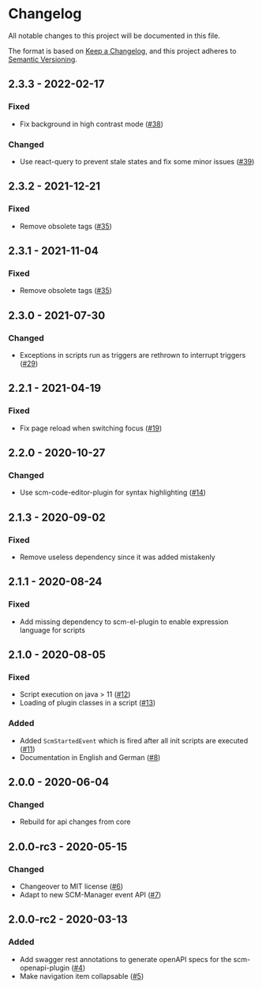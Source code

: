 # Changelog
All notable changes to this project will be documented in this file.

The format is based on [Keep a Changelog](https://keepachangelog.com/en/1.0.0/),
and this project adheres to [Semantic Versioning](https://semver.org/spec/v2.0.0.html).

## 2.3.3 - 2022-02-17
### Fixed
- Fix background in high contrast mode ([#38](https://github.com/scm-manager/scm-script-plugin/pull/38))

### Changed
- Use react-query to prevent stale states and fix some minor issues ([#39](https://github.com/scm-manager/scm-script-plugin/pull/39))

## 2.3.2 - 2021-12-21
### Fixed
- Remove obsolete <a> tags ([#35](https://github.com/scm-manager/scm-script-plugin/pull/35))

## 2.3.1 - 2021-11-04
### Fixed
- Remove obsolete <a> tags ([#35](https://github.com/scm-manager/scm-script-plugin/pull/35))

## 2.3.0 - 2021-07-30
### Changed
- Exceptions in scripts run as triggers are rethrown to interrupt triggers ([#29](https://github.com/scm-manager/scm-script-plugin/pull/29))

## 2.2.1 - 2021-04-19
### Fixed
- Fix page reload when switching focus ([#19](https://github.com/scm-manager/scm-script-plugin/pull/19))

## 2.2.0 - 2020-10-27
### Changed
- Use scm-code-editor-plugin for syntax highlighting ([#14](https://github.com/scm-manager/scm-script-plugin/pull/14))

## 2.1.3 - 2020-09-02
### Fixed
- Remove useless dependency since it was added mistakenly

## 2.1.1 - 2020-08-24
### Fixed
- Add missing dependency to scm-el-plugin to enable expression language for scripts

## 2.1.0 - 2020-08-05
### Fixed
- Script execution on java > 11 ([#12](https://github.com/scm-manager/scm-script-plugin/pull/12))
- Loading of plugin classes in a script ([#13](https://github.com/scm-manager/scm-script-plugin/pull/13))

### Added
- Added `ScmStartedEvent` which is fired after all init scripts are executed ([#11](https://github.com/scm-manager/scm-script-plugin/pull/11))
- Documentation in English and German ([#8](https://github.com/scm-manager/scm-script-plugin/pull/8))

## 2.0.0 - 2020-06-04
### Changed
- Rebuild for api changes from core

## 2.0.0-rc3 - 2020-05-15
### Changed
- Changeover to MIT license ([#6](https://github.com/scm-manager/scm-script-plugin/pull/6))
- Adapt to new SCM-Manager event API ([#7](https://github.com/scm-manager/scm-script-plugin/pull/7))

## 2.0.0-rc2 - 2020-03-13
### Added
- Add swagger rest annotations to generate openAPI specs for the scm-openapi-plugin ([#4](https://github.com/scm-manager/scm-script-plugin/pull/4))
- Make navigation item collapsable ([#5](https://github.com/scm-manager/scm-script-plugin/pull/5))

[2.0.0]: https://github.com/scm-manager/scm-script-plugin/releases/tag/2.0.0
[2.0.0-rc3]: https://github.com/scm-manager/scm-script-plugin/releases/tag/2.0.0-rc3
[2.0.0-rc2]: https://github.com/scm-manager/scm-script-plugin/releases/tag/2.0.0-rc2
